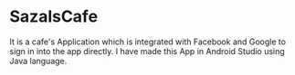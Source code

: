 # SazalsCafe
It is a cafe's Application which is integrated with Facebook and Google to sign in into the 
app directly. I have made this App in Android Studio using Java language.
